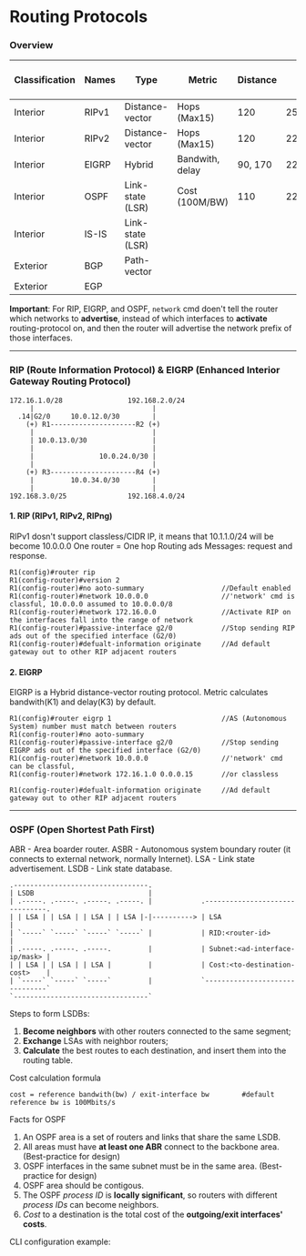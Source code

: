 # Routing Protocols

### Overview

|Classification|Names|Type|Metric|Distance|Advertising|IP-Header-Protocol|info-ad|Algorithms|Balance-path|
|----|---|---|---|---|---|---|---|---|---|
|Interior|RIPv1|Distance-vector|Hops (Max15)|120|255.255.255.255| |every 30s|Routing-by-rumor|1-32(4)|
|Interior|RIPv2|Distance-vector|Hops (Max15)|120|224.0.0.9| |every 30s|Routing-by-rumor|1-32(4)|
|Interior|EIGRP|Hybrid|Bandwith, delay|90, 170|224.0.0.10| | |0x58(88)| |1-32(4)|
|Interior|OSPF|Link-state (LSR)|Cost (100M/BW)|110|224.0.0.5,224.0.0.6|0x59(89)| |Dijkstra|1-32(4)|
|Interior|IS-IS|Link-state (LSR)| | | | |0x7C(124)|
|Exterior|BGP|Path-vector|
|Exterior|EGP|

**Important**: For RIP, EIGRP, and OSPF, `network` cmd doen't tell the router which networks to **advertise**, instead of which interfaces to **activate** routing-protocol on, and then the router will advertise the network prefix of those interfaces.

---

### RIP (Route Information Protocol) & EIGRP (Enhanced Interior Gateway Routing Protocol)
```
172.16.1.0/28                192.168.2.0/24
     |                             |       
  .14|G2/0     10.0.12.0/30        |       
    (+) R1---------------------R2 (+)      
     |                             |       
     | 10.0.13.0/30                |       
     |                             |       
     |                10.0.24.0/30 |       
     |                             |       
    (+) R3---------------------R4 (+)      
     |         10.0.34.0/30        |       
     |                             |       
192.168.3.0/25               192.168.4.0/24
```
#### 1. RIP (RIPv1, RIPv2, RIPng)
RIPv1 dosn't support classless/CIDR IP, it means that 10.1.1.0/24 will be become 10.0.0.0
One router = One hop
Routing ads Messages: request and response.
```
R1(config)#router rip 
R1(config-router)#version 2
R1(config-router)#no aoto-summary                   //Default enabled
R1(config-router)#network 10.0.0.0                  //'network' cmd is classful, 10.0.0.0 assumed to 10.0.0.0/8
R1(config-router)#network 172.16.0.0                //Activate RIP on the interfaces fall into the range of network
R1(config-router)#passive-interface g2/0            //Stop sending RIP ads out of the specified interface (G2/0)
R1(config-router)#defualt-information originate     //Ad default gateway out to other RIP adjacent routers
```
#### 2. EIGRP
EIGRP is a Hybrid distance-vector routing protocol. Metric calculates bandwith(K1) and delay(K3) by default.
```
R1(config)#router eigrp 1                           //AS (Autonomous System) number must match between routers
R1(config-router)#no aoto-summary
R1(config-router)#passive-interface g2/0            //Stop sending EIGRP ads out of the specified interface (G2/0)
R1(config-router)#network 10.0.0.0                  //'network' cmd can be classful,
R1(config-router)#network 172.16.1.0 0.0.0.15       //or classless

R1(config-router)#defualt-information originate     //Ad default gateway out to other RIP adjacent routers
```
---

### OSPF (Open Shortest Path First)

ABR - Area boarder router. ASBR - Autonomous system boundary router (it connects to external network, normally Internet).
LSA - Link state advertisement. LSDB - Link state database.
```
.---------------------------------.        
| LSDB                            |
| .-----. .-----. .-----. .-----. |            .-------------------------------.
| | LSA | | LSA | | LSA | | LSA |-|----------> | LSA                           |
| `-----` `-----` `-----` `-----` |            | RID:<router-id>               |
| .-----. .-----. .-----.         |            | Subnet:<ad-interface-ip/mask> |
| | LSA | | LSA | | LSA |         |            | Cost:<to-destination-cost>    |
| `-----` `-----` `-----`         |            `-------------------------------`
`---------------------------------` 
```
Steps to form LSDBs:
1. **Become neighbors** with other routers connected to the same segment;
2. **Exchange** LSAs with neighbor routers;
3. **Calculate** the best routes to each destination, and insert them into the routing table.

Cost calculation formula
```
cost = reference bandwith(bw) / exit-interface bw        #default reference bw is 100Mbits/s
```

Facts for OSPF
1. An OSPF area is a set of routers and links that share the same LSDB.
2. All areas must have **at least one ABR** connect to the backbone area. (Best-practice for design)
3. OSPF interfaces in the same subnet must be in the same area. (Best-practice for design)
4. OSPF area should be contigous.
5. The OSPF _process ID_ is **locally significant**, so routers with different _process IDs_ can become neighbors.
6. _Cost_ to a destination is the total cost of the **outgoing/exit interfaces' costs**.

CLI configuration example:
```

```
